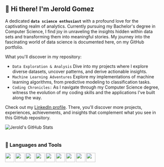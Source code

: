 <!--
**JeroldGomez/JeroldGomez** is a ✨ _special_ ✨ repository because its `README.md` (this file) appears on your GitHub profile.

Here are some ideas to get you started:

- 🔭 I’m currently working on ...
- 🌱 I’m currently learning ...
- 👯 I’m looking to collaborate on ...
- 🤔 I’m looking for help with ...
- 💬 Ask me about ...
- 📫 How to reach me: ...
- 😄 Pronouns: ...
- ⚡ Fun fact: ...
-->
## 👋 Hi there! I'm Jerold Gomez

A dedicated **`data science enthusiast`** with a profound love for the captivating realm of analytics. Currently pursuing my Bachelor's degree in Computer Science, I find joy in unraveling the insights hidden within data sets and transforming them into meaningful stories. My journey into the fascinating world of data science is documented here, on my GitHub portfolio. 

What you'll discover in my repository:

- `Data Exploration & Analysis` Dive into my projects where I explore diverse datasets, uncover patterns, and derive actionable insights.
- `Machine Learning Adventures` Explore my implementations of machine learning algorithms, from predictive modeling to classification tasks.
- `Coding Chronicles:` As I navigate through my Computer Science degree, witness the evolution of my coding skills and the applications I've built along the way.

Check out my [LinkedIn profile](https://www.linkedin.com/in/jerold-gomez-0537a8272/). There, you'll discover more projects, experiences, achievements, and insights that complement what you see in this GitHub repository.

![Jerold's GitHub Stats](https://github-readme-stats.vercel.app/api?username=JeroldGomez&show_icons=true&theme=dark)
#

### 🧰 Languages and Tools


<img align="left" width="30px" src="https://cdn.jsdelivr.net/gh/devicons/devicon@latest/icons/python/python-original.svg" />          
<img align="left" width="30px" src="https://cdn.jsdelivr.net/gh/devicons/devicon@latest/icons/azuresqldatabase/azuresqldatabase-original.svg" />
<img align="left" width="30px" src="https://cdn.jsdelivr.net/gh/devicons/devicon@latest/icons/microsoftsqlserver/microsoftsqlserver-original.svg" />
<img align="left" width="30px" src="https://cdn.jsdelivr.net/gh/devicons/devicon@latest/icons/rstudio/rstudio-original.svg" />
<img align="left" width="30px" src="https://cdn.jsdelivr.net/gh/devicons/devicon@latest/icons/html5/html5-original.svg" />
<img align="left" width="30px" src="https://cdn.jsdelivr.net/gh/devicons/devicon@latest/icons/sass/sass-original.svg" />
<img align="left" width="30px" src="https://cdn.jsdelivr.net/gh/devicons/devicon@latest/icons/javascript/javascript-original.svg" />
<img align="left" width="30px" src="https://cdn.jsdelivr.net/gh/devicons/devicon@latest/icons/react/react-original.svg" />
<img align="left" width="30px" src="https://cdn.jsdelivr.net/gh/devicons/devicon@latest/icons/flutter/flutter-original.svg" />          









